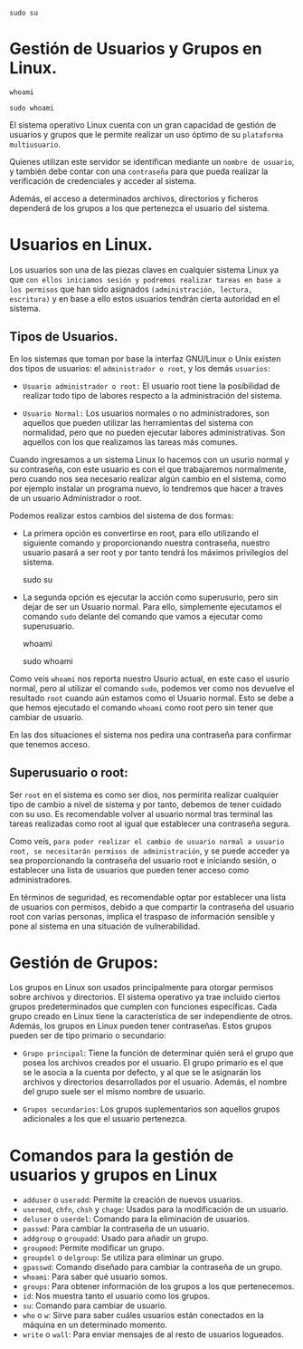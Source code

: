     sudo su
    
 

# Gestión de Usuarios y Grupos en Linux.

    whoami
    
    sudo whoami
    


El sistema operativo Linux cuenta con un gran capacidad de gestión de usuarios y grupos que le permite realizar un uso óptimo
de su ``plataforma multiusuario``.

Quienes utilizan este servidor se identifican mediante un ``nombre de usuario``, y también debe contar con una ``contraseña`` para que pueda
realizar la verificación de credenciales y acceder al sistema.

Además, el acceso a determinados archivos, directorios y ficheros dependerá de los grupos a los que pertenezca el usuario del sistema.

# Usuarios en Linux.

Los usuarios son una de las piezas claves en cualquier sistema Linux ya que ``con ellos iniciamos sesión y podremos realizar tareas
en base a los permisos`` que han sido asignados ``(administración, lectura, escritura)`` y en base a ello estos usuarios tendrán cierta autoridad
en el sistema.

## Tipos de Usuarios.

En los sistemas que toman por base la interfaz GNU/Linux o Unix existen dos tipos de usuarios: el ``administrador o root``, y los demás ``usuarios``:

* ``Usuario administrador o root:`` El usuario root tiene la posibilidad de realizar todo tipo de labores respecto a la administración del sistema.

* ``Usuario Normal:`` Los usuarios normales o no administradores, son aquellos que pueden utilizar las herramientas del sistema con normalidad, pero que no pueden ejecutar labores administrativas. Son aquellos con los que realizamos las tareas más comunes.

Cuando ingresamos a un sistema Linux lo hacemos con un usurio normal y su contraseña, con este usuario es con el que trabajaremos normalmente, pero cuando
nos sea necesario realizar algún cambio en el sistema, como por ejemplo instalar un programa nuevo, lo tendremos que hacer a traves de un usuario 
Administrador o root.

Podemos realizar estos cambios del sistema de dos formas:

* La primera opción es convertirse en root, para ello utilizando el siguiente comando y proporcionando nuestra contraseña, nuestro usuario pasará
a ser root y por tanto tendrá los máximos privilegios del sistema.

    sudo su

* La segunda opción es ejecutar la acción como superusurio, pero sin dejar de ser un Usuario normal. Para ello,
  simplemente ejecutamos el comando ``sudo`` delante del comando que vamos a ejecutar como superusuario.
  
  
    whoami
  
  
    sudo whoami


Como veis ``whoami`` nos reporta nuestro Usurio actual, en este caso el usurio normal, pero al utilizar el comando ``sudo``, podemos ver
como nos devuelve el resultado ``root`` cuando aún estamos como el Usuario normal. Esto se debe a que hemos ejecutado el comando ``whoami`` como
root pero sin tener que cambiar de usuario.

En las dos situaciones el sistema nos pedira una contraseña para confirmar que tenemos acceso.
  
## Superusuario o root:

Ser `root` en el sistema es como ser dios, nos permirita realizar cualquier tipo de cambio a nivel de sistema y por tanto, debemos de tener cuidado
con su uso. Es recomendable volver al usuario normal tras terminal las tareas realizadas como root al igual que establecer una contraseña segura.

Como veís, ``para poder realizar el cambio de usuario normal a usuario root, se necesitarán permisos de administración``, y se puede acceder ya sea proporcionando la contraseña del usuario root e iniciando sesión, o establecer una lista de usuarios que pueden tener acceso como administradores.

En términos de seguridad, es recomendable optar por establecer una lista de usuarios con permisos, debido a que compartir la contraseña del usuario
root con varias personas, implica el traspaso de información sensible y pone al sistema en una situación de vulnerabilidad.

# Gestión de Grupos:

Los grupos en Linux son usados principalmente para otorgar permisos sobre archivos y directorios. El sistema operativo ya trae incluido ciertos grupos predeterminados que cumplen con funciones específicas. Cada grupo creado en Linux tiene la característica de ser independiente de otros. Además, los grupos en Linux pueden tener contraseñas. Estos grupos pueden ser de tipo primario o secundario:

* ``Grupo principal``: Tiene la función de determinar quién será el grupo que posea los archivos creados por el usuario. El grupo primario es el que se le asocia a la cuenta por defecto, y al que se le asignarán los archivos y directorios desarrollados por el usuario. Además, el nombre del grupo suele ser el mismo nombre de usuario.

* ``Grupos secundarios``: Los grupos suplementarios son aquellos grupos adicionales a los que el usuario pertenezca.

# Comandos para la gestión de usuarios y grupos en Linux

* ``adduser`` o ``useradd``: Permite la creación de nuevos usuarios.
* ``usermod``, ``chfn``, ``chsh`` y ``chage``: Usados para la modificación de un usuario.
* ``deluser`` o ``userdel``: Comando para la eliminación de usuarios.
* ``passwd``: Para cambiar la contraseña de un usuario.
* ``addgroup`` o ``groupadd``: Usado para añadir un grupo.
* ``groupmod``: Permite modificar un grupo.
* ``groupdel`` o ``delgroup``: Se utiliza para eliminar un grupo.
* ``gpasswd``: Comando diseñado para cambiar la contraseña de un grupo.
* ``whoami``: Para saber qué usuario somos.
* ``groups``: Para obtener información de los grupos a los que pertenecemos.
* ``id``: Nos muestra tanto el usuario como los grupos.
* ``su``: Comando para cambiar de usuario.
* ``who`` o ``w``: Sirve para saber cuáles usuarios están conectados en la máquina en un determinado momento.
* ``write`` o ``wall``: Para enviar mensajes de al resto de usuarios logueados.

